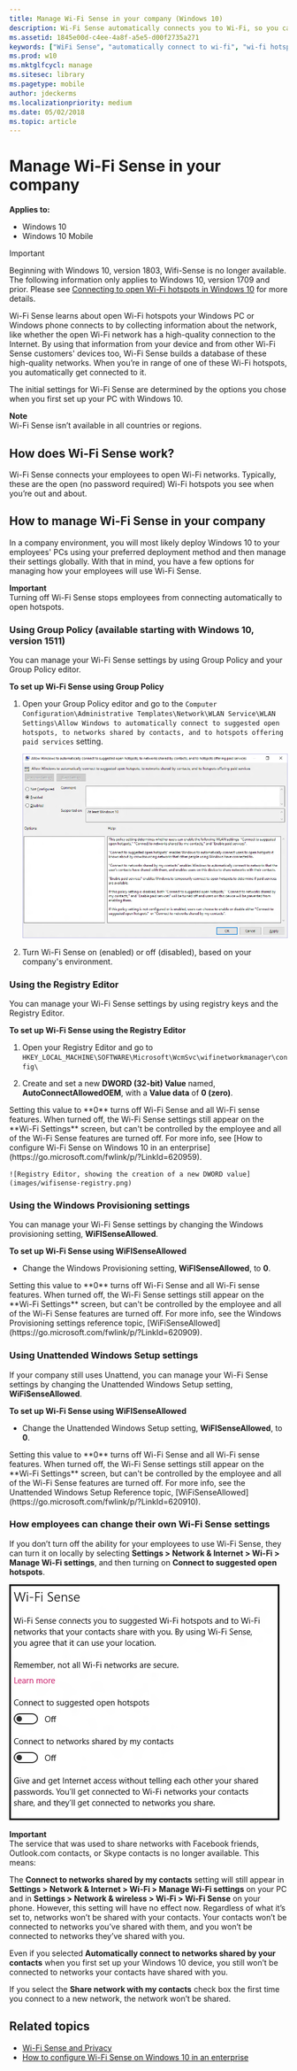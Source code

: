 ```yaml
---
title: Manage Wi-Fi Sense in your company (Windows 10)
description: Wi-Fi Sense automatically connects you to Wi-Fi, so you can get online quickly in more places.
ms.assetid: 1845e00d-c4ee-4a8f-a5e5-d00f2735a271
keywords: ["WiFi Sense", "automatically connect to wi-fi", "wi-fi hotspot connection"]
ms.prod: w10
ms.mktglfcycl: manage
ms.sitesec: library
ms.pagetype: mobile
author: jdeckerms
ms.localizationpriority: medium
ms.date: 05/02/2018
ms.topic: article
---
```


# Manage Wi-Fi Sense in your company
**Applies to:**

-   Windows 10
-   Windows 10 Mobile

>[!IMPORTANT] 
>Beginning with Windows 10, version 1803, Wifi-Sense is no longer available. The following information only applies to Windows 10, version 1709 and prior. Please see [Connecting to open Wi-Fi hotspots in Windows 10](https://privacy.microsoft.com/windows-10-open-wi-fi-hotspots) for more details.

Wi-Fi Sense learns about open Wi-Fi hotspots your Windows PC or Windows phone connects to by collecting information about the network, like whether the open Wi-Fi network has a high-quality connection to the Internet. By using that information from your device and from other Wi-Fi Sense customers' devices too, Wi-Fi Sense builds a database of these high-quality networks. When you’re in range of one of these Wi-Fi hotspots, you automatically get connected to it.

The initial settings for Wi-Fi Sense are determined by the options you chose when you first set up your PC with Windows 10.

**Note**<br>Wi-Fi Sense isn’t available in all countries or regions.

## How does Wi-Fi Sense work?
Wi-Fi Sense connects your employees to open Wi-Fi networks. Typically, these are the open (no password required) Wi-Fi hotspots you see when you’re out and about.

## How to manage Wi-Fi Sense in your company
In a company environment, you will most likely deploy Windows 10 to your employees' PCs using your preferred deployment method and then manage their settings globally. With that in mind, you have a few options for managing how your employees will use Wi-Fi Sense.

**Important**<br>Turning off Wi-Fi Sense stops employees from connecting automatically to open hotspots.

### Using Group Policy (available starting with Windows 10, version 1511)
You can manage your Wi-Fi Sense settings by using Group Policy and your Group Policy editor.

**To set up Wi-Fi Sense using Group Policy**

1.  Open your Group Policy editor and go to the `Computer Configuration\Administrative Templates\Network\WLAN Service\WLAN Settings\Allow Windows to automatically connect to suggested open hotspots, to networks shared by contacts, and to hotspots offering paid services` setting.

    ![Group Policy Editor, showing the Wi-Fi Sense setting](images/wifisense-grouppolicy.png)

2.  Turn Wi-Fi Sense on (enabled) or off (disabled), based on your company's environment.

### Using the Registry Editor
You can manage your Wi-Fi Sense settings by using registry keys and the Registry Editor.

**To set up Wi-Fi Sense using the Registry Editor**

1.  Open your Registry Editor and go to `HKEY_LOCAL_MACHINE\SOFTWARE\Microsoft\WcmSvc\wifinetworkmanager\config\`

2.  Create and set a new **DWORD (32-bit) Value** named, **AutoConnectAllowedOEM**, with a **Value data** of **0 (zero)**.
<p>Setting this value to **0** turns off Wi-Fi Sense and all Wi-Fi sense features. When turned off, the Wi-Fi Sense settings still appear on the **Wi-Fi Settings** screen, but can't be controlled by the employee and all of the Wi-Fi Sense features are turned off. For more info, see [How to configure Wi-Fi Sense on Windows 10 in an enterprise](https://go.microsoft.com/fwlink/p/?LinkId=620959).

    ![Registry Editor, showing the creation of a new DWORD value](images/wifisense-registry.png)

### Using the Windows Provisioning settings
You can manage your Wi-Fi Sense settings by changing the Windows provisioning setting, **WiFISenseAllowed**.

**To set up Wi-Fi Sense using WiFISenseAllowed**

-   Change the Windows Provisioning setting, **WiFISenseAllowed**, to **0**.
<p>Setting this value to **0** turns off Wi-Fi Sense and all Wi-Fi sense features. When turned off, the Wi-Fi Sense settings still appear on the **Wi-Fi Settings** screen, but can't be controlled by the employee and all of the Wi-Fi Sense features are turned off. For more info, see the Windows Provisioning settings reference topic, [WiFiSenseAllowed](https://go.microsoft.com/fwlink/p/?LinkId=620909).

### Using Unattended Windows Setup settings
If your company still uses Unattend, you can manage your Wi-Fi Sense settings by changing the Unattended Windows Setup setting, **WiFiSenseAllowed**.

**To set up Wi-Fi Sense using WiFISenseAllowed**

-   Change the Unattended Windows Setup setting, **WiFISenseAllowed**, to **0**.
<p>Setting this value to **0** turns off Wi-Fi Sense and all Wi-Fi sense features. When turned off, the Wi-Fi Sense settings still appear on the **Wi-Fi Settings** screen, but can't be controlled by the employee and all of the Wi-Fi Sense features are turned off. For more info, see the Unattended Windows Setup Reference topic, [WiFiSenseAllowed](https://go.microsoft.com/fwlink/p/?LinkId=620910).

### How employees can change their own Wi-Fi Sense settings
If you don’t turn off the ability for your employees to use Wi-Fi Sense, they can turn it on locally by selecting **Settings &gt; Network & Internet &gt; Wi-Fi &gt; Manage Wi-Fi settings**, and then turning on **Connect to suggested open hotspots**.

![Wi-Fi Sense options shown to employees if it's not turned off](images/wifisense-settingscreens.png)

**Important**<br>The service that was used to share networks with Facebook friends, Outlook.com contacts, or Skype contacts is no longer available. This means:

The **Connect to networks shared by my contacts** setting will still appear in **Settings &gt; Network & Internet &gt; Wi-Fi &gt; Manage Wi-Fi settings** on your PC and in **Settings &gt; Network & wireless &gt; Wi‑Fi &gt; Wi‑Fi Sense** on your phone. However, this setting will have no effect now. Regardless of what it’s set to, networks won’t be shared with your contacts. Your contacts won’t be connected to networks you’ve shared with them, and you won’t be connected to networks they’ve shared with you.

Even if you selected **Automatically connect to networks shared by your contacts** when you first set up your Windows 10 device, you still won’t be connected to networks your contacts have shared with you.

If you select the **Share network with my contacts** check box the first time you connect to a new network, the network won’t be shared.

## Related topics
- [Wi-Fi Sense and Privacy](https://go.microsoft.com/fwlink/p/?LinkId=620911)
- [How to configure Wi-Fi Sense on Windows 10 in an enterprise](https://go.microsoft.com/fwlink/p/?LinkId=620959)

 

 





